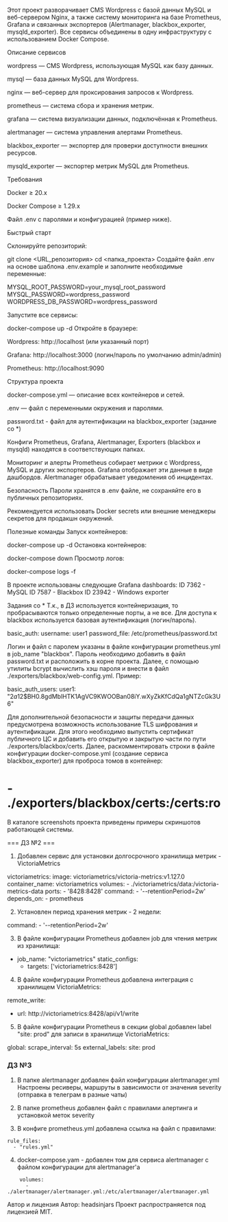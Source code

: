 Этот проект разворачивает CMS Wordpress с базой данных MySQL и веб-сервером Nginx, а также систему мониторинга на базе Prometheus, Grafana и связанных экспортеров (Alertmanager, blackbox_exporter, mysqld_exporter). Все сервисы объединены в одну инфраструктуру с использованием Docker Compose.

Описание сервисов

wordpress — CMS Wordpress, использующая MySQL как базу данных.

mysql — база данных MySQL для Wordpress.

nginx — веб-сервер для проксирования запросов к Wordpress.

prometheus — система сбора и хранения метрик.

grafana — система визуализации данных, подключённая к Prometheus.

alertmanager — система управления алертами Prometheus.

blackbox_exporter — экспортер для проверки доступности внешних ресурсов.

mysqld_exporter — экспортер метрик MySQL для Prometheus.

Требования

Docker ≥ 20.x

Docker Compose ≥ 1.29.x

Файл .env с паролями и конфигурацией (пример ниже).

Быстрый старт

Склонируйте репозиторий:

git clone <URL_репозитория>
cd <папка_проекта>
Создайте файл .env на основе шаблона .env.example и заполните необходимые переменные:

MYSQL_ROOT_PASSWORD=your_mysql_root_password
MYSQL_PASSWORD=wordpress_password
WORDPRESS_DB_PASSWORD=wordpress_password

Запустите все сервисы:

docker-compose up -d
Откройте в браузере:

Wordpress: http://localhost (или указанный порт)

Grafana: http://localhost:3000 (логин/пароль по умолчанию admin/admin)

Prometheus: http://localhost:9090

Структура проекта

docker-compose.yml — описание всех контейнеров и сетей.

.env — файл с переменными окружения и паролями.

password.txt - файл для аутентификации на blackbox_exporter (задание со *)

Конфиги Prometheus, Grafana, Alertmanager, Exporters (blackbox и mysqld) находятся в соответствующих папках.

Мониторинг и алерты
Prometheus собирает метрики с Wordpress, MySQL и других экспортеров. Grafana отображает эти данные в виде дашбордов. Alertmanager обрабатывает уведомления об инцидентах.

Безопасность
Пароли хранятся в .env файле, не сохраняйте его в публичных репозиториях.

Рекомендуется использовать Docker secrets или внешние менеджеры секретов для продакшн окружений.

Полезные команды
Запуск контейнеров:

docker-compose up -d
Остановка контейнеров:

docker-compose down
Просмотр логов:

docker-compose logs -f

В проекте использованы следующие Grafana dashboards:
ID 7362 - MySQL
ID 7587 - Blackbox
ID 23942 - Windows exporter

Задания со *
Т.к., в ДЗ используется контейнеризация, то пробрасываются только определенные порты, а не все. Для доступа к blackbox используется базовая аутентификация (логин/пароль). 

basic_auth:
      username: user1
      password_file: /etc/prometheus/password.txt

Логин и файл с паролем указаны в файле конфигурации prometheus.yml в job_name "blackbox". Пароль необходимо добавить в файл password.txt и расположить в корне проекта. Далее, с помощью утилиты bcrypt вычислить хэш пароля и внести в файл ./exporters/blackbox/web-config.yml. Пример:

basic_auth_users:
  user1: "$2a$12$BH0.8gdMblHTK1AgVC9KWOOBan08iY.wXyZkKfCdQa1gNTZcGk3U6"

Для дополнительной безопасности и защиты передачи данных предусмотрена возможность использование TLS шифрования и аутентификации. Для этого необходимо выпустить сертификат публичного ЦС и добавить его открытую и закрытую части по пути ./exporters/blackbox/certs. Далее, раскомментировать строки в файле конфигурации docker-compose.yml (создание сервиса blackbox_exporter) для проброса томов в контейнер:

#    - ./exporters/blackbox/certs:/certs:ro

В каталоге screenshots проекта приведены примеры скриншотов работающей системы.

=== ДЗ №2 ===

1. Добавлен сервис для установки долгосрочного хранилища метрик - VictoriaMetrics

victoriametrics:
    image: victoriametrics/victoria-metrics:v1.127.0
    container_name: victoriametrics
    volumes:
      - ./victoriametrics/data:/victoria-metrics-data
    ports:
      - '8428:8428'
    command: 
      - '--retentionPeriod=2w'
    depends_on:
      - prometheus

2. Установлен период хранения метрик - 2 недели:

command: 
      - '--retentionPeriod=2w'

3. В файле конфигурации Prometheus добавлен job для чтения метрик из хранилища:

  - job_name: "victoriametrics"
    static_configs:
      - targets: ['victoriametrics:8428']

4. В файле конфигурации Prometheus добавлена интеграция с хранилищем VictoriaMetrics:

remote_write:
  - url: http://victoriametrics:8428/api/v1/write

5. В файле конфигурации Prometheus в секции global добавлен label "site: prod" для записи в хранилище VictoriaMetrics:

global:
  scrape_interval: 5s
  external_labels:
    site: prod


### ДЗ №3 ###

1. В папке alertmanager добавлен файл конфигурации alertmanager.yml
Настроены ресиверы, маршруты в зависимости от значения severity (отправка в телеграм в разные чаты)

2. В папке prometheus добавлен файл с правилами алертинга и установкой меток severity
3. В конфиге prometheus.yml добавлена ссылка на файл с правилами:
```
rule_files:
  - "rules.yml"
```
4. docker-compose.yam - добавлен том для сервиса alertmanager с файлом конфигурации для alertmanager'а
```
    volumes:
      - ./alertmanager/alertmanager.yml:/etc/alertmanager/alertmanager.yml
```
Автор и лицензия
Автор: headsinjars
Проект распространяется под лицензией MIT.